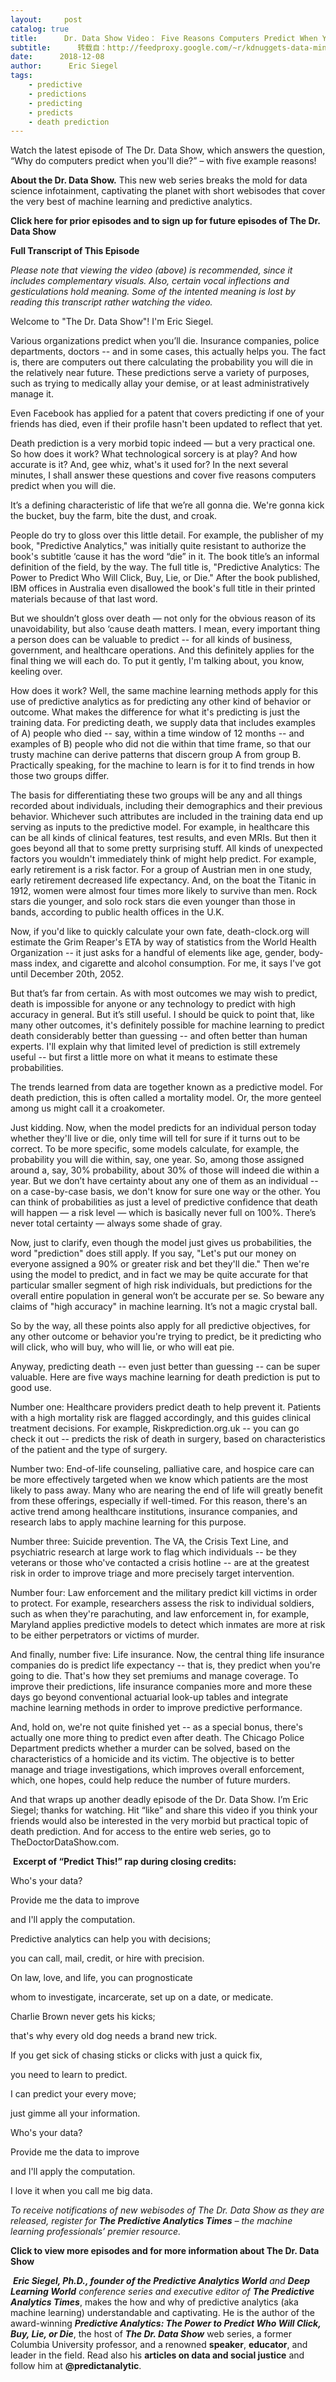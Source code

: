 ```yaml
---
layout:     post
catalog: true
title:      Dr. Data Show Video： Five Reasons Computers Predict When You’ll Die
subtitle:      转载自：http://feedproxy.google.com/~r/kdnuggets-data-mining-analytics/~3/vjZtOOHWU1s/dr-data-show-video-5-reasons-computers-predict-die.html
date:      2018-12-08
author:      Eric Siegel
tags:
    - predictive
    - predictions
    - predicting
    - predicts
    - death prediction
---
```


Watch the latest episode of The Dr. Data Show, which answers the question, “Why do computers predict when you'll die?” – with five example reasons!


**About the Dr. Data Show.** This new web series breaks the mold for data science infotainment, captivating the planet with short webisodes that cover the very best of machine learning and predictive analytics.

**Click here for prior episodes and to sign up for future episodes of The Dr. Data Show**

**Full Transcript of This Episode**

*Please note that viewing the video (above) is recommended, since it includes complementary visuals. Also, certain vocal inflections and gesticulations hold meaning. Some of the intented meaning is lost by reading this transcript rather watching the video.*

Welcome to "The Dr. Data Show"! I'm Eric Siegel.

Various organizations predict when you’ll die. Insurance companies, police departments, doctors -- and in some cases, this actually helps you. The fact is, there are computers out there calculating the probability you will die in the relatively near future. These predictions serve a variety of purposes, such as trying to medically allay your demise, or at least administratively manage it. 

Even Facebook has applied for a patent that covers predicting if one of your friends has died, even if their profile hasn't been updated to reflect that yet.

Death prediction is a very morbid topic indeed — but a very practical one. So how does it work? What technological sorcery is at play? And how accurate is it? And, gee whiz, what's it used for? In the next several minutes, I shall answer these questions and cover five reasons computers predict when you will die.

It’s a defining characteristic of life that we’re all gonna die. We're gonna kick the bucket, buy the farm, bite the dust, and croak.

People do try to gloss over this little detail. For example, the publisher of my book, "Predictive Analytics," was initially quite resistant to authorize the book's subtitle ‘cause it has the word “die” in it. The book title’s an informal definition of the field, by the way. The full title is, "Predictive Analytics: The Power to Predict Who Will Click, Buy, Lie, or Die." After the book published, IBM offices in Australia even disallowed the book's full title in their printed materials because of that last word.

But we shouldn’t gloss over death — not only for the obvious reason of its unavoidability, but also ‘cause death matters. I mean, every important thing a person does can be valuable to predict -- for all kinds of business, government, and healthcare operations. And this definitely applies for the final thing we will each do. To put it gently, I'm talking about, you know, keeling over.

How does it work? Well, the same machine learning methods apply for this use of predictive analytics as for predicting any other kind of behavior or outcome. What makes the difference for what it's predicting is just the training data. For predicting death, we supply data that includes examples of A) people who died -- say, within a time window of 12 months -- and examples of B) people who did not die within that time frame, so that our trusty machine can derive patterns that discern group A from group B. Practically speaking, for the machine to learn is for it to find trends in how those two groups differ.

The basis for differentiating these two groups will be any and all things recorded about individuals, including their demographics and their previous behavior. Whichever such attributes are included in the training data end up serving as inputs to the predictive model. For example, in healthcare this can be all kinds of clinical features, test results, and even MRIs. But then it goes beyond all that to some pretty surprising stuff. All kinds of unexpected factors you wouldn't immediately think of might help predict. For example, early retirement is a risk factor. For a group of Austrian men in one study, early retirement decreased life expectancy. And, on the boat the Titanic in 1912, women were almost four times more likely to survive than men. Rock stars die younger, and solo rock stars die even younger than those in bands, according to public health offices in the U.K.

Now, if you'd like to quickly calculate your own fate, death-clock.org will estimate the Grim Reaper's ETA by way of statistics from the World Health Organization -- it just asks for a handful of elements like age, gender, body-mass index, and cigarette and alcohol consumption. For me, it says I've got until December 20th, 2052.

But that’s far from certain. As with most outcomes we may wish to predict, death is impossible for anyone or any technology to predict with high accuracy in general. But it’s still useful. I should be quick to point that, like many other outcomes, it's definitely possible for machine learning to predict death considerably better than guessing -- and often better than human experts. I'll explain why that limited level of prediction is still extremely useful -- but first a little more on what it means to estimate these probabilities.

The trends learned from data are together known as a predictive model. For death prediction, this is often called a mortality model. Or, the more genteel among us might call it a croakometer.

Just kidding. Now, when the model predicts for an individual person today whether they'll live or die, only time will tell for sure if it turns out to be correct. To be more specific, some models calculate, for example, the probability you will die within, say, one year. So, among those assigned around a, say, 30% probability, about 30% of those will indeed die within a year. But we don’t have certainty about any one of them as an individual -- on a case-by-case basis, we don't know for sure one way or the other. You can think of probabilities as just a level of predictive confidence that death will happen — a risk level — which is basically never full on 100%. There’s never total certainty — always some shade of gray.

Now, just to clarify, even though the model just gives us probabilities, the word "prediction" does still apply. If you say, "Let's put our money on everyone assigned a 90% or greater risk and bet they'll die." Then we're using the model to predict, and in fact we may be quite accurate for that particular smaller segment of high risk individuals, but predictions for the overall entire population in general won’t be accurate per se. So beware any claims of "high accuracy" in machine learning. It’s not a magic crystal ball.

So by the way, all these points also apply for all predictive objectives, for any other outcome or behavior you're trying to predict, be it predicting who will click, who will buy, who will lie, or who will eat pie.

Anyway, predicting death -- even just better than guessing -- can be super valuable. Here are five ways machine learning for death prediction is put to good use.

Number one: Healthcare providers predict death to help prevent it. Patients with a high mortality risk are flagged accordingly, and this guides clinical treatment decisions. For example, Riskprediction.org.uk -- you can go check it out -- predicts the risk of death in surgery, based on characteristics of the patient and the type of surgery.

Number two: End-of-life counseling, palliative care, and hospice care can be more effectively targeted when we know which patients are the most likely to pass away. Many who are nearing the end of life will greatly benefit from these offerings, especially if well-timed. For this reason, there's an active trend among healthcare institutions, insurance companies, and research labs to apply machine learning for this purpose.

Number three: Suicide prevention. The VA, the Crisis Text Line, and psychiatric research at large work to flag which individuals -- be they veterans or those who've contacted a crisis hotline -- are at the greatest risk in order to improve triage and more precisely target intervention.

Number four: Law enforcement and the military predict kill victims in order to protect. For example, researchers assess the risk to individual soldiers, such as when they're parachuting, and law enforcement in, for example, Maryland applies predictive models to detect which inmates are more at risk to be either perpetrators or victims of murder.

And finally, number five: Life insurance. Now, the central thing life insurance companies do is predict life expectancy -- that is, they predict when you're going to die. That's how they set premiums and manage coverage. To improve their predictions, life insurance companies more and more these days go beyond conventional actuarial look-up tables and integrate machine learning methods in order to improve predictive performance.

And, hold on, we're not quite finished yet -- as a special bonus, there's actually one more thing to predict even after death. The Chicago Police Department predicts whether a murder can be solved, based on the characteristics of a homicide and its victim. The objective is to better manage and triage investigations, which improves overall enforcement, which, one hopes, could help reduce the number of future murders.

And that wraps up another deadly episode of the Dr. Data Show. I’m Eric Siegel; thanks for watching. Hit “like” and share this video if you think your friends would also be interested in the very morbid but practical topic of death prediction. And for access to the entire web series, go to TheDoctorDataShow.com.

 **Excerpt of ****“Predict This!” rap**** during closing credits:**

Who's your data?

Provide me the data to improve

and I'll apply the computation.

Predictive analytics can help you with decisions;

you can call, mail, credit, or hire with precision.

On law, love, and life, you can prognosticate

whom to investigate, incarcerate, set up on a date, or medicate.

Charlie Brown never gets his kicks;

that's why every old dog needs a brand new trick.

If you get sick of chasing sticks or clicks with just a quick fix,

you need to learn to predict.

I can predict your every move;

just gimme all your information.

Who's your data?

Provide me the data to improve

and I'll apply the computation.

I love it when you call me big data.

*To receive notifications of new webisodes of The Dr. Data Show as they are released, register for ****The Predictive Analytics Times**** – the machine learning professionals’ premier resource.*

**Click to view more episodes and for more information about The Dr. Data Show**

 ***Eric Siegel, Ph.D., founder of the Predictive Analytics World** and **Deep Learning World** conference series and executive editor of **The Predictive Analytics Times***, makes the how and why of predictive analytics (aka machine learning) understandable and captivating. He is the author of the award-winning ***Predictive Analytics: The Power to Predict Who Will Click, Buy, Lie, or Die***, the host of ***The Dr. Data Show*** web series, a former Columbia University professor, and a renowned **speaker**, **educator**, and leader in the field. Read also his **articles on data and social justice** and follow him at **@predictanalytic**.
